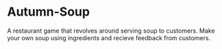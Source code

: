 # Autumn-Soup
A restaurant game that revolves around serving soup to customers. Make your own soup using ingredients and recieve feedback from customers.

